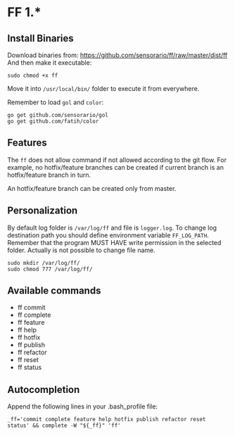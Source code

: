 # FF 1.*

## Install Binaries

Download binaries from: https://github.com/sensorario/ff/raw/master/dist/ff
And then make it executable:

    sudo chmod +x ff

Move it into `/usr/local/bin/` folder to execute it from everywhere.

Remember to load `gol` and `color`:

    go get github.com/sensorario/gol
    go get github.com/fatih/color

## Features

The `ff` does not allow command if not allowed according to the git flow. For example, no hotfix/feature branches can be created if current branch is an hotfix/feature branch in turn.

An hotfix/feature branch can be created only from master.

## Personalization

By default log folder is `/var/log/ff` and file is `logger.log`.  To change log destination path you  should define environment variable `FF_LOG_PATH`.  Remember that the program MUST HAVE write permission in the selected folder. Actually is not possible to change file name.

    sudo mkdir /var/log/ff/
    sudo chmod 777 /var/log/ff/

## Available commands

 - ff commit
 - ff complete
 - ff feature
 - ff help
 - ff hotfix
 - ff publish
 - ff refactor
 - ff reset
 - ff status

## Autocompletion

Append the following lines in your .bash_profile file:

    _ff='commit complete feature help hotfix publish refactor reset status' && complete -W "${_ff}" 'ff'
